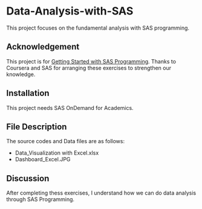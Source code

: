 # Data-Analysis-with-SAS

This project focuses on the fundamental analysis with SAS programming. 
 
## Acknowledgement
This project is for [Getting Started with SAS Programming](https://www.coursera.org/learn/sas-programming-basics).
Thanks to Coursera and SAS for arranging these exercises to strengthen our knowledge. 
## Installation
This project needs SAS OnDemand for Academics.

## File Description
The source codes and Data files are as follows:
- Data_Visualization with Excel.xlsx
- Dashboard_Excel.JPG
## Discussion
After completing thess exercises, I understand how we can do data analysis through SAS Programming.
